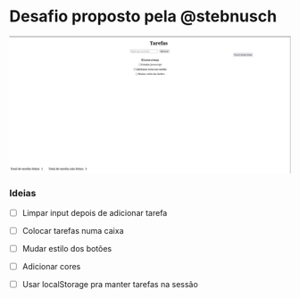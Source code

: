 # Desafio proposto pela @stebnusch

![Tela principal](./06-08-2022-09h19min43.jpg)

### Ideias
- [ ] Limpar input depois de adicionar tarefa
- [ ] Colocar tarefas numa caixa
- [ ] Mudar estilo dos botões
- [ ] Adicionar cores
- [ ] Usar localStorage pra manter tarefas na sessão


